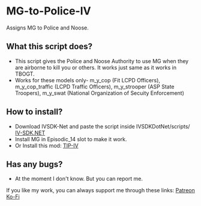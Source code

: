 # MG-to-Police-IV
Assigns MG to Police and Noose.

## What this script does?
- This script gives the Police and Noose Authority to use MG when they are airborne to kill you or others. It works just same as it works in TBOGT.
- Works for these models only- m_y_cop (Fit LCPD Officers), m_y_cop_traffic (LCPD Traffic Officers), m_y_strooper (ASP State Troopers), m_y_swat (National Organization of Secuity Enforcement)

## How to install?
- Download IVSDK-Net and paste the script inside IVSDKDotNet/scripts/
[IV-SDK.NET](https://gtaforums.com/topic/986510-iv-sdk-net/)
- Install MG in Episodic_14 slot to make it work.
- Or Install this mod: [TIP-IV](https://www.nexusmods.com/gta4/mods/240)

## Has any bugs?
- At the moment I don't know. But you can report me.

If you like my work, you can always support me through these links:
[Patreon](https://www.patreon.com/darkhouseofvampire)
[Ko-Fi](https://ko-fi.com/vampirelazy)

